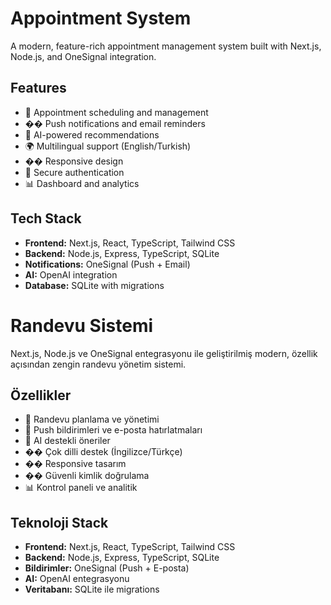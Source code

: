 # Appointment System

A modern, feature-rich appointment management system built with Next.js, Node.js, and OneSignal integration.

## Features
- 📅 Appointment scheduling and management
- �� Push notifications and email reminders
- 🤖 AI-powered recommendations
- 🌍 Multilingual support (English/Turkish)
- �� Responsive design
- 🔐 Secure authentication
- 📊 Dashboard and analytics

## Tech Stack
- **Frontend:** Next.js, React, TypeScript, Tailwind CSS
- **Backend:** Node.js, Express, TypeScript, SQLite
- **Notifications:** OneSignal (Push + Email)
- **AI:** OpenAI integration
- **Database:** SQLite with migrations

# Randevu Sistemi

Next.js, Node.js ve OneSignal entegrasyonu ile geliştirilmiş modern, özellik açısından zengin randevu yönetim sistemi.

## Özellikler
- 📅 Randevu planlama ve yönetimi
- 🔔 Push bildirimleri ve e-posta hatırlatmaları
- 🤖 AI destekli öneriler
- �� Çok dilli destek (İngilizce/Türkçe)
- �� Responsive tasarım
- �� Güvenli kimlik doğrulama
- 📊 Kontrol paneli ve analitik

## Teknoloji Stack
- **Frontend:** Next.js, React, TypeScript, Tailwind CSS
- **Backend:** Node.js, Express, TypeScript, SQLite
- **Bildirimler:** OneSignal (Push + E-posta)
- **AI:** OpenAI entegrasyonu
- **Veritabanı:** SQLite ile migrations
